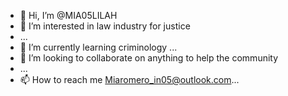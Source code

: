 - 👋 Hi, I’m @MIA05LILAH
- 👀 I’m interested in law industry for justice
- ...
- 🌱 I’m currently learning criminology ...
- 💞️ I’m looking to collaborate on anything to help the community
- ...
- 📫 How to reach me Miaromero_in05@outlook.com...

<!---
MIA05LILAH/MIA05LILAH is a ✨ special ✨ repository because its `README.md` (this file) appears on your GitHub profile.
You can click the Preview link to take a look at your changes.
--->
